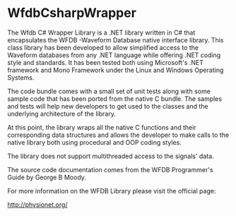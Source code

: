 WfdbCsharpWrapper
=================
The Wfdb C# Wrapper Library is a .NET library written in C# that encapsulates the WFDB -Waveform Database native interface library. This class library has been developed to allow simplified access to the Waveform databases from any .NET language while offering .NET coding style and standards. It has been tested both using Microsoft's .NET framework and Mono Framework under the Linux and Windows Operating Systems.

The code bundle comes with a small set of unit tests along with some sample code that has been ported from the native C bundle. The samples and tests will help new developers to get used to the classes and the underlying architecture of the library.

At this point, the library wraps all the native C functions and their corresponding data structures and allows the developer to make calls to the native library both using procedural and OOP coding styles.

The library does not support multithreaded access to the signals' data.

The source code documentation comes from the WFDB Programmer's Guide by George B Moody.

For more information on the WFDB Library please visit the official page:

http://physionet.org/
